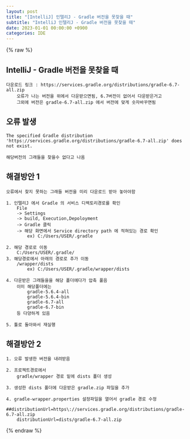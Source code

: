 ```yaml
---
layout: post
title: "[IntelliJ] 인텔리J - Gradle 버전을 못찾을 때"
subtitle: "IntelliJ 인텔리J - Gradle 버전을 못찾을 때"
date: 2023-01-01 00:00:00 +0900
categories: IDE
---
```

{% raw %}
## IntelliJ - Gradle 버전을 못찾을 때  
  
	다운로드 링크 : https://services.gradle.org/distributions/gradle-6.7-all.zip  
		오류가 나는 버전을 위에서 다운받으면됨, 6.7버전이 없어서 다운받은거고  
		그외에 버전은 gradle-6.7-all.zip 에서 버전에 맞게 숫자바꾸면됨  
  
## 오류 발생  
	The specified Gradle distribution 'https://services.gradle.org/distributions/gradle-6.7-all.zip' does not exist.  
  
	해당버전의 그래들을 찾을수 없다고 나옴  
  
##  해결방안 1  
	오류에서 찾지 못하는 그래들 버전을 미리 다운로드 받아 놓아야함  
  
	1. 인텔리J 에서 Gradle 의 서비스 디렉토리경로를 확인  
		File  
		-> Settings  
		-> build, Execution,Depoloyment  
		-> Gradle 클릭  
		-> 해당 화면에서 Service directory path 에 적혀있는 경로 확인  
			ex) C:/Users/USER/.gradle  
  
	2. 해당 경로로 이동  
		C:/Users/USER/.gradle/  
	3. 해당경로에서 아래의 경로로 추가 이동  
		/wrapper/dists  
			ex) C:/Users/USER/.gradle/wrapper/dists  
  
	4. 다운받은 그래들을을 해당 폴더에다가 압축 풀음  
		이미 해당폴더에는  
			gradle-5.6.4-all  
			gradle-5.6.4-bin  
			gradle-6.7-all  
			gradle-6.7-bin  
		등 다양하게 있음  
  
	5. 툴로 돌아와서 재실행  
  
## 해결방안 2  
  
	1. 오류 발생한 버전을 내려받음  
  
	2. 프로젝트경로에서  
		gradle/wrapper 경로 밑에 dists 폴더 생성  
  
	3. 생성한 dists 폴더에 다운받은 gradle.zip 파일을 추가  
  
	4. gradle-wrapper.properties 설정파일을 열어서 gradle 경로 수정  
		##distributionUrl=https\://services.gradle.org/distributions/gradle-6.7-all.zip  
		distributionUrl=dists/gradle-6.7-all.zip  
  

{% endraw %}
